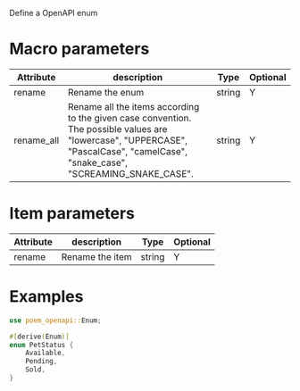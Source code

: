 Define a OpenAPI enum

# Macro parameters

| Attribute     | description               | Type     | Optional |
|---------------|---------------------------|----------|----------|
| rename        | Rename the enum           | string   | Y        |
| rename_all    | Rename all the items according to the given case convention. The possible values are "lowercase", "UPPERCASE", "PascalCase", "camelCase", "snake_case", "SCREAMING_SNAKE_CASE". | string   | Y        |

# Item parameters

| Attribute   | description               | Type     | Optional |
|-------------|---------------------------|----------|----------|
| rename      | Rename the item           | string   | Y        |

# Examples

```rust
use poem_openapi::Enum;

#[derive(Enum)]
enum PetStatus {
    Available,
    Pending,
    Sold,
}
```